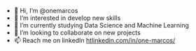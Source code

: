 - 👋 Hi, I’m @onemarcos
- 👀 I’m interested in develop new skills
- 🌱 I’m currently studying Data Science and Machine Learning
- 💞️ I’m looking to collaborate on new projects
- 📫 Reach me on linkedIn [htlinkedin.com/in/one-marcos/](https://www.linkedin.com/in/one-marcos/)

<!---

--->
